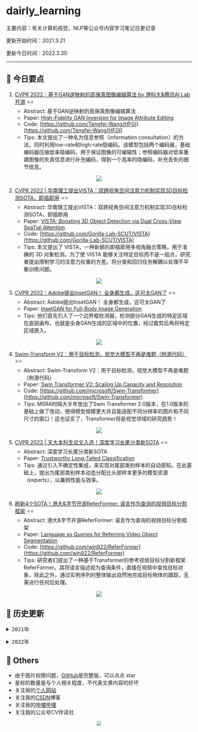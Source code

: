 # dairly_learning
主要内容：有关计算机视觉，NLP等公众号内容学习笔记日更记录

更新开始时间：2021.3.21

更新今日时间：2022.3.30

------

## :paperclip:  今日要点

1. [CVPR 2022｜基于GAN逆映射的高保真图像编辑算法 by 港科大&腾讯AI Lab开源](https://mp.weixin.qq.com/s/AYQWrbdIynwglxFUz_Ri5Q)         :star::star:
   - Abstract: 基于GAN逆映射的高保真图像编辑算法
   - Paper: [High-Fidelity GAN Inversion for Image Attribute Editing](https://arxiv.org/abs/2109.06590)
   - Code: [https://github.com/Tengfei-Wang/HFGI](https://github.com/Tengfei-Wang/HFGI)
   - Tips:  本文提出了一种名为信息参照（information consultation）的方法，同时利用low-rate和high-rate隐编码。该模型包括两个编码器，基础编码器压缩低率隐编码，用于保证图像的可编辑性；参照编码器对低率重建图像的失真信息进行补充编码，得到一个高率的隐编码，补充丢失的细节信息。

<div align=center><img src="https://mmbiz.qpic.cn/sz_mmbiz_png/gYUsOT36vfo2EXh31yIPtb0f44V0uEcUq88NU7TwRHa7rCrMK99bVC0SkDasTicWoHJgvCKJvZCLo7X8IuOdOcA/640?wx_fmt=png&wxfrom=5&wx_lazy=1&wx_co=1" style='zoom:100%'>
</div>

2. [CVPR 2022 | 华南理工提出VISTA：双跨视角空间注意力机制实现3D目标检测SOTA，即插即用](https://mp.weixin.qq.com/s/QJmqRk0tqZd-4Io1TBM-9g)       :star::star:
   - Abstract: 华南理工提出VISTA：双跨视角空间注意力机制实现3D目标检测SOTA，即插即用
   - Paper: [VISTA: Boosting 3D Object Detection via Dual Cross-VIew SpaTial Attention](https://arxiv.org/abs/2203.09704)
   - Code: [https://github.com/Gorilla-Lab-SCUT/VISTA](https://github.com/Gorilla-Lab-SCUT/VISTA)
   - Tips:  本文提出了 VISTA，一种新颖的即插即用多视角融合策略，用于准确的 3D 对象检测。为了使 VISTA 能够关注特定目标而不是一般点，研究者提出限制学习的注意力权重的方差。将分类和回归任务解耦以处理不平衡训练问题。

<div align=center><img src="https://mmbiz.qpic.cn/mmbiz_png/KmXPKA19gW8ibFhOLCfAmFN6s8icGW9WYkibMvSwHicF5Wcwp7k2OOmE7Z1JnoNkHChPfmu4gsH7ribe6rF6y4hatcw/640?wx_fmt=png&wxfrom=5&wx_lazy=1&wx_co=1" style='zoom:100%'>
</div>


3. [CVPR 2022｜Adobe提出InsetGAN！ 全身都生成，这可太GAN了](https://mp.weixin.qq.com/s/4sR6IDlhYKAu8T4g05hzcg)       :star::star:
   - Abstract: Adobe提出InsetGAN！ 全身都生成，这可太GAN了
   - Paper: [InsetGAN for Full-Body Image Generation](https://arxiv.org/abs/2203.07293)
   - Tips: 他们首先引入了一个边界框检测器，检测部分GAN生成的特定区域在底层画布，也就是全身GAN生成的区域中的位置，经过裁剪后再将特定区域嵌入。

<div align=center><img src="https://mmbiz.qpic.cn/sz_mmbiz_jpg/gYUsOT36vfo1C6AbudEABOxOdvicXC5icGM3FoT7uUfMHZxqqOvia2UxFDibAAeiaJl9y0aOaSnSKQdodWY9ZUglncw/640?wx_fmt=jpeg&wxfrom=5&wx_lazy=1&wx_co=1" style='zoom:100%'>
</div>


4. [Swim-Transform V2：用于目标检测，视觉大模型不再是难题（附源代码）](https://mp.weixin.qq.com/s/8ItDlfkQfTrdpJc9A2luuQ)       :star::star:
   - Abstract: Swim-Transform V2：用于目标检测，视觉大模型不再是难题（附源代码）
   - Paper: [Swin Transformer V2: Scaling Up Capacity and Resolution](https://arxiv.org/pdf/2111.09883.pdf)
   - Code: [https://github.com/microsoft/Swin-Transformer](https://github.com/microsoft/Swin-Transformer)
   - Tips: MSRA时隔大半年放出了Swin Transformer 2.0版本，在1.0版本的基础上做了改动，使得模型规模更大并且能适配不同分辨率的图片和不同尺寸的窗口！这也证实了，Transformer将是视觉领域的研究趋势！

<div align=center><img src="https://mmbiz.qpic.cn/mmbiz_png/1MtnAxmWSwPafgZwmXyn9YJVUPgaIroNicficOibzZmqTToVC7Zm7vKmY8DbicVENCl2Au3pHX7oDBKWG2usc8s22A/640?wx_fmt=png&wxfrom=5&wx_lazy=1&wx_co=1" style='zoom:100%'>
</div>


5. [CVPR 2022 | 天大本科生论文入选！深度学习长尾分类新SOTA](https://mp.weixin.qq.com/s/n7jloECjzmhftMeZBwfWdA)       :star::star:
   - Abstract: 深度学习长尾分类新SOTA
   - Paper: [Trustworthy Long-Tailed Classification](https://arxiv.org/abs/2111.09030)
   - Tips: 通过引入不确定性集成，来实现对尾部类别样本的自动感知。在此基础上，提出为尾部类别样本动态分配比头部样本更多的模型资源（experts），以兼顾性能与效率。

<div align=center><img src="https://mmbiz.qpic.cn/mmbiz_png/5fknb41ib9qFQcBXEhW2NFnD8ZibVJAavpxoviaqUyicibEth2icXXicAGar7fLGbPyPzokOEIh1Ob0z9dKLWKHOHoNaw/640?wx_fmt=png&wxfrom=5&wx_lazy=1&wx_co=1" style='zoom:100%'>
</div>


6. [刷新4个SOTA！港大&字节开源ReferFormer: 语言作为查询的视频目标分割框架](https://mp.weixin.qq.com/s/MsEBgLRJ8TxTS6opeewNyw)       :star::star:
   - Abstract: 港大&字节开源ReferFormer: 语言作为查询的视频目标分割框架
   - Paper: [Language as Queries for Referring Video Object Segmentation](https://arxiv.org/abs/2201.00487)
   - Code: [https://github.com/wjn922/ReferFormer](https://github.com/wjn922/ReferFormer)
   - Tips: 研究者们提出了一种基于Transformer的参考视频目标分割新框架ReferFormer。其将语言描述视为查询条件，直接在视频中查找目标对象，除此之外，通过实例序列的整体输出自然地完成目标物体的跟踪，无需进行任何后处理。

<div align=center><img src="https://mmbiz.qpic.cn/mmbiz_png/yNnalkXE7oUEGwNWCu09LOic1W2uZbblYpsndsxhTMucEG9E6VcYmPJoYAq9I5MibOnQxbTKOnpGPgkUvUhSSXyg/640?wx_fmt=png&wxfrom=5&wx_lazy=1&wx_co=1" style='zoom:100%'>
</div>



## :paperclip:  历史更新

<pre><details><summary>2021年</summary>
<details><summary>3月</summary>
    1. <a href="notes/202103/0321.md" target="_blank">公众号内容拓展学习笔记（2021.3.21）</a>
    2. <a href="notes/202103/0322.md" target="_blank">公众号内容拓展学习笔记（2021.3.22）</a>
    3. <a href="notes/202103/0323.md" target="_blank">公众号内容拓展学习笔记（2021.3.23）</a>
    4. <a href="notes/202103/0324.md" target="_blank">公众号内容拓展学习笔记（2021.3.24）</a>
    5. <a href="notes/202103/0325.md" target="_blank">公众号内容拓展学习笔记（2021.3.25）</a>
    6. <a href="notes/202103/0326.md" target="_blank">公众号内容拓展学习笔记（2021.3.26）</a>
    7. <a href="notes/202103/0327.md" target="_blank">公众号内容拓展学习笔记（2021.3.27）</a>
    8. <a href="notes/202103/0328.md" target="_blank">公众号内容拓展学习笔记（2021.3.28）</a>
    9. <a href="notes/202103/0329.md" target="_blank">公众号内容拓展学习笔记（2021.3.29）</a>
    10. <a href="notes/202103/0330.md" target="_blank">公众号内容拓展学习笔记（2021.3.30）</a>
    11. <a href="notes/202103/0331.md" target="_blank">公众号内容拓展学习笔记（2021.3.31）</a>
</details>
<details><summary>4月</summary>
    1. <a href="notes/202104/0401.md" target="_blank">公众号内容拓展学习笔记（2021.4.1）</a>
    2. <a href="notes/202104/0402.md" target="_blank">公众号内容拓展学习笔记（2021.4.2）</a>
    3. <a href="notes/202104/0403.md" target="_blank">公众号内容拓展学习笔记（2021.4.3）</a>
    4. <a href="notes/202104/0404.md" target="_blank">公众号内容拓展学习笔记（2021.4.4）</a>
    5. <a href="notes/202104/0405.md" target="_blank">公众号内容拓展学习笔记（2021.4.5）</a>
    6. <a href="notes/202104/0406.md" target="_blank">公众号内容拓展学习笔记（2021.4.6）</a>
    7. <a href="notes/202104/0407.md" target="_blank">公众号内容拓展学习笔记（2021.4.7）</a>
    8. <a href="notes/202104/0408.md" target="_blank">公众号内容拓展学习笔记（2021.4.8）</a>
    9. <a href="notes/202104/0409.md" target="_blank">公众号内容拓展学习笔记（2021.4.9）</a>
    10. <a href="notes/202104/0410.md" target="_blank">公众号内容拓展学习笔记（2021.4.10）</a>
    11. <a href="notes/202104/0411.md" target="_blank">公众号内容拓展学习笔记（2021.4.11）</a>
    12. <a href="notes/202104/0412.md" target="_blank">公众号内容拓展学习笔记（2021.4.12）</a>
    13. <a href="notes/202104/0413.md" target="_blank">公众号内容拓展学习笔记（2021.4.13）</a>
    14. <a href="notes/202104/0414.md" target="_blank">公众号内容拓展学习笔记（2021.4.14）</a>
    15. <a href="notes/202104/0415.md" target="_blank">公众号内容拓展学习笔记（2021.4.15）</a>
    16. <a href="notes/202104/0416.md" target="_blank">公众号内容拓展学习笔记（2021.4.16）</a>
    17. <a href="notes/202104/0417.md" target="_blank">公众号内容拓展学习笔记（2021.4.17）</a>
    18. <a href="notes/202104/0418.md" target="_blank">公众号内容拓展学习笔记（2021.4.18）</a>
    19. <a href="notes/202104/0419.md" target="_blank">公众号内容拓展学习笔记（2021.4.19）</a>
    20. <a href="notes/202104/0420.md" target="_blank">公众号内容拓展学习笔记（2021.4.20）</a>
    21. <a href="notes/202104/0421.md" target="_blank">公众号内容拓展学习笔记（2021.4.21）</a>
    22. <a href="notes/202104/0422.md" target="_blank">公众号内容拓展学习笔记（2021.4.22）</a>
    23. <a href="notes/202104/0423.md" target="_blank">公众号内容拓展学习笔记（2021.4.23）</a>
    24. <a href="notes/202104/0424.md" target="_blank">公众号内容拓展学习笔记（2021.4.24）</a>
    25. <a href="notes/202104/0425.md" target="_blank">公众号内容拓展学习笔记（2021.4.25）</a>
    26. <a href="notes/202104/0426.md" target="_blank">公众号内容拓展学习笔记（2021.4.26）</a>
    27. <a href="notes/202104/0427.md" target="_blank">公众号内容拓展学习笔记（2021.4.27）</a>
    28. <a href="notes/202104/0428.md" target="_blank">公众号内容拓展学习笔记（2021.4.28）</a>
    29. <a href="notes/202104/0429.md" target="_blank">公众号内容拓展学习笔记（2021.4.29）</a>
    30. <a href="notes/202104/0430.md" target="_blank">公众号内容拓展学习笔记（2021.4.30）</a>
</details>
<details><summary>5月</summary>
    1. <a href="notes/202105/0501.md" target="_blank">公众号内容拓展学习笔记（2021.5.1）</a>
    2. <a href="notes/202105/0502.md" target="_blank">公众号内容拓展学习笔记（2021.5.2）</a>
    3. <a href="notes/202105/0503.md" target="_blank">公众号内容拓展学习笔记（2021.5.3）</a>
    4. <a href="notes/202105/0504.md" target="_blank">公众号内容拓展学习笔记（2021.5.4）</a>
    5. <a href="notes/202105/0505.md" target="_blank">公众号内容拓展学习笔记（2021.5.5）</a>
    6. <a href="notes/202105/0506.md" target="_blank">公众号内容拓展学习笔记（2021.5.6）</a>
    7. <a href="notes/202105/0507.md" target="_blank">公众号内容拓展学习笔记（2021.5.7）</a>
    8. <a href="notes/202105/0508.md" target="_blank">公众号内容拓展学习笔记（2021.5.8）</a>
    9. <a href="notes/202105/0509.md" target="_blank">公众号内容拓展学习笔记（2021.5.9）</a>
    10. <a href="notes/202105/05010.md" target="_blank">公众号内容拓展学习笔记（2021.5.10）</a>
    11. <a href="notes/202105/05011.md" target="_blank">公众号内容拓展学习笔记（2021.5.11）</a>
    12. <a href="notes/202105/05012.md" target="_blank">公众号内容拓展学习笔记（2021.5.12）</a>
    13. <a href="notes/202105/05013.md" target="_blank">公众号内容拓展学习笔记（2021.5.13）</a>
    14. <a href="notes/202105/05014.md" target="_blank">公众号内容拓展学习笔记（2021.5.14）</a>
    15. <a href="notes/202105/05015.md" target="_blank">公众号内容拓展学习笔记（2021.5.15）</a>
    16. <a href="notes/202105/05016.md" target="_blank">公众号内容拓展学习笔记（2021.5.16）</a>
    17. <a href="notes/202105/05027.md" target="_blank">公众号内容拓展学习笔记（2021.5.27）</a>
</details>
<details><summary>9月</summary>
    1. <a href="notes/202109/0930.md" target="_blank">公众号内容拓展学习笔记（2021.9.30）</a>
</details>
<details><summary>10月</summary>
    1. <a href="notes/202110/1001.md" target="_blank">公众号内容拓展学习笔记（2021.10.1）</a>
    2. <a href="notes/202110/1002.md" target="_blank">公众号内容拓展学习笔记（2021.10.2）</a>
    3. <a href="notes/202110/1003.md" target="_blank">公众号内容拓展学习笔记（2021.10.3）</a>
    4. <a href="notes/202110/1004.md" target="_blank">公众号内容拓展学习笔记（2021.10.4）</a>
    5. <a href="notes/202110/1006.md" target="_blank">公众号内容拓展学习笔记（2021.10.6）</a>
    6. <a href="notes/202110/1008.md" target="_blank">公众号内容拓展学习笔记（2021.10.8）</a>
    7. <a href="notes/202110/1016.md" target="_blank">公众号内容拓展学习笔记（2021.10.16）</a>
    8. <a href="notes/202110/1018.md" target="_blank">公众号内容拓展学习笔记（2021.10.18）</a>
</details>
</pre>
<pre><details><summary>2022年</summary>
<details><summary>1月</summary>
    1. <a href="notes/202201/0120.md" target="_blank">公众号内容拓展学习笔记（2022.1.20）</a>
</details>
<details><summary>2月</summary>
    1. <a href="notes/202202/0225.md" target="_blank">公众号内容拓展学习笔记（2022.2.25）</a>
    2. <a href="notes/202202/0226.md" target="_blank">公众号内容拓展学习笔记（2022.2.26）</a>
    3. <a href="notes/202202/0227.md" target="_blank">公众号内容拓展学习笔记（2022.2.27）</a>
    4. <a href="notes/202202/0228.md" target="_blank">公众号内容拓展学习笔记（2022.2.28）</a>
</details>
<details><summary>3月</summary>
    1. <a href="notes/202203/0301.md" target="_blank">公众号内容拓展学习笔记（2022.3.1）</a>
    2. <a href="notes/202203/0302.md" target="_blank">公众号内容拓展学习笔记（2022.3.2）</a>
    3. <a href="notes/202203/0303.md" target="_blank">公众号内容拓展学习笔记（2022.3.3）</a>
    4. <a href="notes/202203/0304.md" target="_blank">公众号内容拓展学习笔记（2022.3.4）</a>
    5. <a href="notes/202203/0305.md" target="_blank">公众号内容拓展学习笔记（2022.3.5）</a>
    6. <a href="notes/202203/0306.md" target="_blank">公众号内容拓展学习笔记（2022.3.6）</a>
    7. <a href="notes/202203/0307.md" target="_blank">公众号内容拓展学习笔记（2022.3.7）</a>
    8. <a href="notes/202203/0308.md" target="_blank">公众号内容拓展学习笔记（2022.3.8）</a>
    9. <a href="notes/202203/0309.md" target="_blank">公众号内容拓展学习笔记（2022.3.9）</a>
    10. <a href="notes/202203/0310.md" target="_blank">公众号内容拓展学习笔记（2022.3.10）</a>
    11. <a href="notes/202203/0311.md" target="_blank">公众号内容拓展学习笔记（2022.3.11）</a>
    12. <a href="notes/202203/0312.md" target="_blank">公众号内容拓展学习笔记（2022.3.12）</a>
    13. <a href="notes/202203/0313.md" target="_blank">公众号内容拓展学习笔记（2022.3.13）</a>
    14. <a href="notes/202203/0314.md" target="_blank">公众号内容拓展学习笔记（2022.3.14）</a>
    15. <a href="notes/202203/0316.md" target="_blank">公众号内容拓展学习笔记（2022.3.16）</a>
    16. <a href="notes/202203/0317.md" target="_blank">公众号内容拓展学习笔记（2022.3.17）</a>
    17. <a href="notes/202203/0330.md" target="_blank">公众号内容拓展学习笔记（2022.3.30）</a>
</details>
</pre>




## :paperclip:  Others

- 由于图片权限问题，[GitHub](https://github.com/xiaoxuebajie/dairly_learning)是完整版，可以点点 star
- 星标的数量是与个人相关程度，不代表文章内容的好坏
- 关注我的[个人网站](http://www.cvbds.cn/)
- 关注我的[CSDN](https://blog.csdn.net/xiaoxuebajie)博客
- 关注我的[哔哩哔哩](https://space.bilibili.com/424394389)
- 关注我的公众号CV伴读社

<div align=center><img src="https://img-blog.csdnimg.cn/202005031406335.jpg" style='zoom:80%'>
</div>